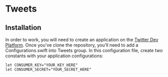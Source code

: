#  Tweets

## Installation

In order to work, you will need to create an application on the [Twitter Dev Platform](https://apps.twitter.com/).
Once you've clone the repository, you'll need to add a Configurations.swift into Tweets group.
In this configuration file, create two constants with your application configurations:

```
let CONSUMER_KEY="YOUR_KEY_HERE"
let CONSUMER_SECRET="YOUR_SECRET_HERE"
```

